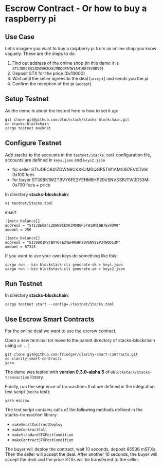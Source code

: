 # Escrow Contract - Or how to buy a raspberry pi

## Use Case

Let's imagine you want to buy a raspberry pi from an online shop you know vaguely. These are the steps to do:

1. Find out address of the online shop (in this demo it is `ST1JDEC841ZDWN9CKXKJMDQGP5TW1AM10B7EV0DV9`)
1. Deposit STX for the price (0x10000)
1. Wait until the seller agrees to the deal (`accept`) and sends you the pi
1. Confirm the reception of the pi (`accept`)

## Setup Testnet

As the demo is about the testnet here is how to set it up:

```
git clone git@github.com:blockstack/stacks-blockchain.git
cd stacks-blockchain
cargo testnet mocknet
```

## Configure Testnet

Add stacks to the accounts in the `testnet/Stacks.toml` configuration file, accounts are defined in `keys.json` and `keys2.json`

- for seller ST1JDEC841ZDWN9CKXKJMDQGP5TW1AM10B7EV0DV9: 0x100 fees
- for buyer ST398K1WZTBVY6FE2YEHM6HP20VSNVSSPJTW0D53M: 0x700 fees + price

In directory **stacks-blockchain**:
```
vi testnet/Stacks.toml
```

insert

```
[[mstx_balance]]
address = "ST1JDEC841ZDWN9CKXKJMDQGP5TW1AM10B7EV0DV9" 
amount = 256

[[mstx_balance]]
address = "ST398K1WZTBVY6FE2YEHM6HP20VSNVSSPJTW0D53M" 
amount = 67328
```

If you want to use your own keys do something like this:

```
cargo run --bin blockstack-cli generate-sk > keys.json
cargo run --bin blockstack-cli generate-sk > keys2.json
```

## Run Testnet
In directory **stacks-blockchain**:
```
cargo testnet start --config=./testnet/Stacks.toml 
```

## Use Escrow Smart Contracts

For the online deal we want to use the escrow contract. 

Open a new terminal (or move to the parent directory of stacks-blockchain using `cd ..`)

```
git clone git@github.com:friedger/clarity-smart-contracts.git
cd clarity-smart-contracts
yarn
```
The demo was tested with **version 0.3.0-alpha.5** of `@blockstack/stacks-transaction` library.

Finally, run the sequence of transactions that are defined in the integration test script (`mocha` test):
```
yarn escrow
```
The test script contains calls of the following methods defined in the stacks-transaction library:

- `makeSmartContractDeploy`
- `makeContractCall`
- `makeStandardSTXPostCondition`
- `makeContractSTXPostCondition`

The buyer will deploy the contract, wait 10 seconds, deposit 65536 mSTXs. Then the seller will accept the deal. After another 10 seconds, the buyer will accept the deal and the price STXs will be transferred to the seller.

